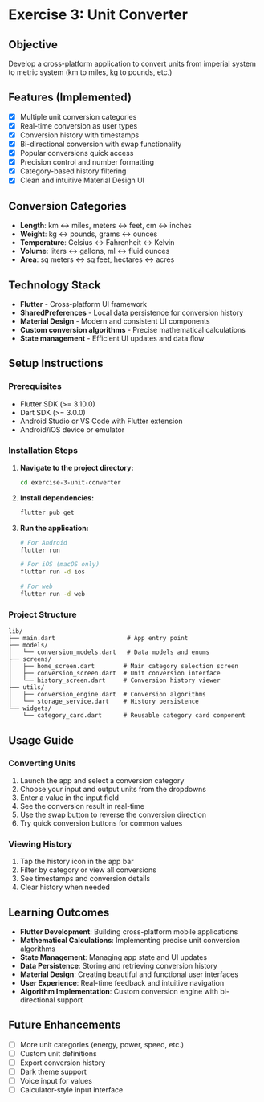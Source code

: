 # Exercise 3: Unit Converter

## Objective
Develop a cross-platform application to convert units from imperial system to metric system (km to miles, kg to pounds, etc.)

## Features (Implemented)
- [x] Multiple unit conversion categories
- [x] Real-time conversion as user types
- [x] Conversion history with timestamps
- [x] Bi-directional conversion with swap functionality
- [x] Popular conversions quick access
- [x] Precision control and number formatting
- [x] Category-based history filtering
- [x] Clean and intuitive Material Design UI

## Conversion Categories
- **Length**: km ↔ miles, meters ↔ feet, cm ↔ inches
- **Weight**: kg ↔ pounds, grams ↔ ounces
- **Temperature**: Celsius ↔ Fahrenheit ↔ Kelvin
- **Volume**: liters ↔ gallons, ml ↔ fluid ounces
- **Area**: sq meters ↔ sq feet, hectares ↔ acres

## Technology Stack
- **Flutter** - Cross-platform UI framework
- **SharedPreferences** - Local data persistence for conversion history
- **Material Design** - Modern and consistent UI components
- **Custom conversion algorithms** - Precise mathematical calculations
- **State management** - Efficient UI updates and data flow

## Setup Instructions

### Prerequisites
- Flutter SDK (>= 3.10.0)
- Dart SDK (>= 3.0.0)
- Android Studio or VS Code with Flutter extension
- Android/iOS device or emulator

### Installation Steps

1. **Navigate to the project directory:**
   ```bash
   cd exercise-3-unit-converter
   ```

2. **Install dependencies:**
   ```bash
   flutter pub get
   ```

3. **Run the application:**
   ```bash
   # For Android
   flutter run

   # For iOS (macOS only)
   flutter run -d ios

   # For web
   flutter run -d web
   ```

### Project Structure
```
lib/
├── main.dart                    # App entry point
├── models/
│   └── conversion_models.dart   # Data models and enums
├── screens/
│   ├── home_screen.dart        # Main category selection screen
│   ├── conversion_screen.dart  # Unit conversion interface
│   └── history_screen.dart     # Conversion history viewer
├── utils/
│   ├── conversion_engine.dart  # Conversion algorithms
│   └── storage_service.dart    # History persistence
└── widgets/
    └── category_card.dart      # Reusable category card component
```

## Usage Guide

### Converting Units
1. Launch the app and select a conversion category
2. Choose your input and output units from the dropdowns
3. Enter a value in the input field
4. See the conversion result in real-time
5. Use the swap button to reverse the conversion direction
6. Try quick conversion buttons for common values

### Viewing History
1. Tap the history icon in the app bar
2. Filter by category or view all conversions
3. See timestamps and conversion details
4. Clear history when needed

## Learning Outcomes
- **Flutter Development**: Building cross-platform mobile applications
- **Mathematical Calculations**: Implementing precise unit conversion algorithms
- **State Management**: Managing app state and UI updates
- **Data Persistence**: Storing and retrieving conversion history
- **Material Design**: Creating beautiful and functional user interfaces
- **User Experience**: Real-time feedback and intuitive navigation
- **Algorithm Implementation**: Custom conversion engine with bi-directional support

## Future Enhancements
- [ ] More unit categories (energy, power, speed, etc.)
- [ ] Custom unit definitions
- [ ] Export conversion history
- [ ] Dark theme support
- [ ] Voice input for values
- [ ] Calculator-style input interface

